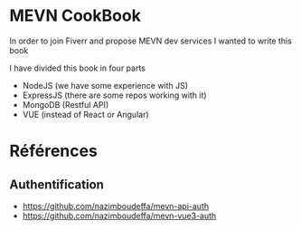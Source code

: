 # MEVN CookBook

In order to join Fiverr and propose MEVN dev services I wanted to write this book

I have divided this book in four parts

* NodeJS (we have some experience with JS)
* ExpressJS (there are some repos working with it)
* MongoDB (Restful API) 
* VUE (instead of React or Angular)

# Références

## Authentification

* https://github.com/nazimboudeffa/mevn-api-auth
* https://github.com/nazimboudeffa/mevn-vue3-auth
